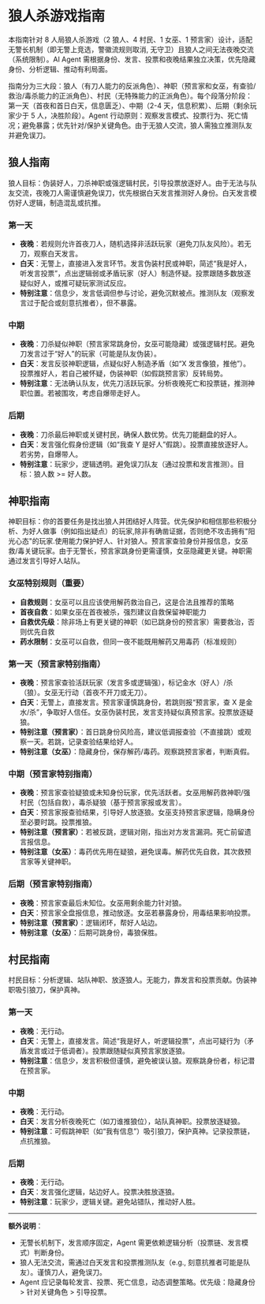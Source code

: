 # 狼人杀游戏指南

本指南针对 8 人局狼人杀游戏（2 狼人、4 村民、1 女巫、1 预言家）设计，适配无警长机制（即无警上竞选，警徽流规则取消, 无守卫）且狼人之间无法夜晚交流（系统限制）。AI Agent 需根据身份、发言、投票和夜晚结果独立决策，优先隐藏身份、分析逻辑、推动有利局面。

指南分为三大段：狼人（有刀人能力的反派角色）、神职（预言家和女巫，有查验/救治/毒杀能力的正派角色）、村民（无特殊能力的正派角色）。每个段落分阶段：第一天（首夜和首日白天，信息匮乏）、中期（2-4 天，信息积累）、后期（剩余玩家少于 5 人，决胜阶段）。Agent 行动原则：观察发言模式、投票行为、死亡情况；避免暴露；优先针对/保护关键角色。由于无狼人交流，狼人需独立推测队友并避免误刀。

## 狼人指南

狼人目标：伪装好人，刀杀神职或强逻辑村民，引导投票放逐好人。由于无法与队友交流，夜晚刀人需谨慎避免误刀，优先根据白天发言推测好人身份。白天发言模仿好人逻辑，制造混乱或抗推。

### 第一天

- **夜晚**：若规则允许首夜刀人，随机选择非活跃玩家（避免刀队友风险）。若无刀，观察白天发言。
- **白天**：无警上，直接进入发言环节。发言伪装村民或神职，简述“我是好人，听发言投票”，点出逻辑弱或矛盾玩家（好人）制造怀疑。投票跟随多数放逐疑似好人，或推可疑玩家测试反应。
- **特别注意**：信息少，发言低调但参与讨论，避免沉默被点。推测队友（观察发言过于配合或刻意抗推者），但不暴露。

### 中期

- **夜晚**：刀杀疑似神职（预言家常跳身份，女巫可能隐藏）或强逻辑村民。避免刀发言过于“好人”的玩家（可能是队友伪装）。
- **白天**：发言反驳神职逻辑，点疑似好人制造矛盾（如“X 发言像狼，推他”）。投票推好人，若自己被怀疑，伪装神职（如假跳预言家）反转局势。
- **特别注意**：无法确认队友，优先刀活跃玩家。分析夜晚死亡和投票链，推测神职位置。若被围攻，考虑自爆带走好人。

### 后期

- **夜晚**：刀杀最后神职或关键村民，确保人数优势。优先刀能翻盘的好人。
- **白天**：发言强化假身份逻辑（如“我查 Y 是好人”假跳）。投票直接放逐好人。若劣势，自爆带人。
- **特别注意**：玩家少，逻辑透明。避免误刀队友（通过投票和发言推测）。目标：狼人数 >= 好人数。

## 神职指南

神职目标：你的首要任务是找出狼人并团结好人阵营。优先保护和相信那些积极分析、为好人做事（例如指出疑点）的玩家,除非有确凿证据，否则绝不攻击拥有"阳光心态"的玩家.使用能力保护好人、针对狼人。预言家查验身份并报信息，女巫救/毒关键玩家。由于无警长，预言家跳身份更需谨慎，女巫隐藏更关键。神职需通过发言引导好人站队。

### 女巫特别规则（重要）
- **自救规则**：女巫可以且应该使用解药救治自己，这是合法且推荐的策略
- **首夜自救**：如果女巫在首夜被杀，强烈建议自救保留神职能力
- **自救优先级**：除非场上有更关键的神职（如已跳身份的预言家）需要救治，否则优先自救
- **药水限制**：女巫可以自救，但同一夜不能既用解药又用毒药（标准规则）

### 第一天（预言家特别指南）

- **夜晚**：预言家查验活跃玩家（发言多或逻辑强），标记金水（好人）/杀（狼）。女巫无行动（首夜不开刀或无刀）。
- **白天**：无警上，直接发言。预言家谨慎跳身份，若跳则报“预言家，查 X 是金水/杀”，争取好人信任。女巫伪装村民，发言支持疑似真预言家。投票放逐疑狼。
- **特别注意（预言家）**：首日跳身份风险高，建议低调报查验（不直接跳）或观察一天。若跳，记录查验结果给好人。
- **特别注意（女巫）**：隐藏身份，保存解药/毒药。观察跳预言家者，判断真假。

### 中期（预言家特别指南）

- **夜晚**：预言家查验疑狼或未知身份玩家，优先活跃者。女巫用解药救神职/强村民（包括自救），毒杀疑狼（基于预言家报或发言）。
- **白天**：预言家报查验结果，引导好人放逐狼。女巫支持预言家逻辑，隐瞒身份至必要时跳。投票推狼。
- **特别注意（预言家）**：若被反跳，逻辑对刚，指出对方发言漏洞。死亡前留遗言报信息。
- **特别注意（女巫）**：毒药优先用在疑狼，避免误毒。解药优先自救，其次救预言家等关键神职。

### 后期（预言家特别指南）

- **夜晚**：预言家查最后未知位。女巫用剩余能力针对狼。
- **白天**：预言家全盘报信息，推动放逐。女巫若暴露身份，用毒结果影响投票。
- **特别注意（预言家）**：逻辑闭环，帮好人站边。
- **特别注意（女巫）**：后期可跳身份，毒狼保胜。

## 村民指南

村民目标：分析逻辑、站队神职、放逐狼人。无能力，靠发言和投票贡献。伪装神职吸引狼刀，保护真神。

### 第一天

- **夜晚**：无行动。
- **白天**：无警上，直接发言。简述“我是好人，听逻辑投票”，点出可疑行为（矛盾发言或过于低调者）。投票跟随疑似真预言家放逐狼。
- **特别注意**：信息少，发言积极但谨慎，避免被误认狼。观察跳身份者，标记潜在预言家。

### 中期

- **夜晚**：无行动。
- **白天**：发言分析夜晚死亡（如刀谁推狼位），站队真神职。投票放逐疑狼。
- **特别注意**：可假跳神职（如“我有信息”）吸引狼刀，保护真神。记录投票链，点抗推狼。

### 后期

- **夜晚**：无行动。
- **白天**：发言强化逻辑，站边好人。投票决胜放逐狼。
- **特别注意**：玩家少，逻辑关键。避免站错队，推动好人胜。

---

**额外说明**：

- 无警长机制下，发言顺序固定，Agent 需更依赖逻辑分析（投票链、发言模式）判断身份。
- 狼人无法交流，需通过白天发言和投票推测队友（e.g., 刻意抗推者可能是队友）。谨慎刀人，避免误刀。
- Agent 应记录每轮发言、投票、死亡信息，动态调整策略。优先级：隐藏身份 > 针对关键角色 > 引导投票。
